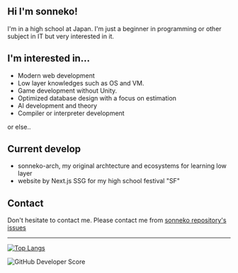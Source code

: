 ## Hi I'm sonneko!

I'm in a high school at Japan. I'm just a beginner in programming or other subject in IT but very interested in it.

## I'm interested in...
- Modern web development
- Low layer knowledges such as OS and VM.
- Game development without Unity.
- Optimized database design with a focus on estimation
- AI development and theory
- Compiler or interpreter development

or else..

## Current develop
- sonneko-arch, my original archtecture and ecosystems for learning low layer
- website by Next.js SSG for my high school festival "SF"

## Contact
Don't hesitate to contact me. Please contact me from [sonneko repository's issues](https://github.com/sonneko/issue)

--- 

[![Top Langs](https://github-readme-stats.vercel.app/api/top-langs/?username=sonneko&layout=compact
)](https://github.com/anuraghazra/github-readme-stats)

![GitHub Developer Score](https://github-stats-eta-two.vercel.app/api/stats/sonneko)
